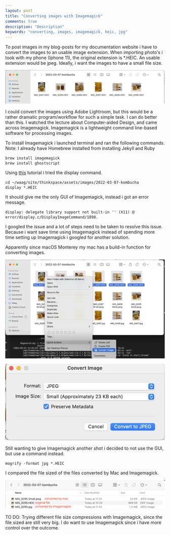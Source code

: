 ```yaml
---
layout: post
title: "Converting images with Imagemagick"
comments: true
description: "Description"
keywords: "converting, images, imagemagick, heic, jpg"
---
```


To post images in my blog-posts for my documentation website i have to convert the images to an usable image extension. When importing photo's i took with my phone (Iphone 11), the original extension is *.HEIC. An usable extension would be jpeg. Ideally, i want the images to have a small file size. 

![Screenshot-01](/assets/images/2022-03-21-converting-images-with-Imagemagick/screenshot-01.png)

I could convert the images using Adobe Lightroom, but this would be a rather dramatic program/workflow for such a simple task. I can do better than this. I watched the lecture about Computer-aided Design, and came across Imagemagick. Imagemagick is a lightweight command line-based software for processing images. 

To install Imagemagick i launched terminal and ran the following commands. Note: I already have Homebrew installed from installing Jekyll and Ruby  

    brew install imagemagick
    brew install ghostscript

Using [this](https://opensource.com/article/17/8/imagemagick) tutorial i tried the display command.  

    cd ~/waag/site/thinkspace/assets/images/2022-03-07-kombucha
    display *.HEIC

It should give me the only GUI of Imagemagick, instead i got an error message.  

    display: delegate library support not built-in '' (X11) @ error/display.c/DisplayImageCommand/1898.

I googled the issue and a lot of steps need to be taken to resolve this issue. Because i want save time using Imagemagick instead of spending more time setting up Imagemagick i googled for another solution. 

Apparently since macOS Monterey‌ my mac has a build-in function for converting images.

![Screenshot-02](/assets/images/2022-03-21-converting-images-with-Imagemagick/screenshot-02.png)

![Screenshot-03](/assets/images/2022-03-21-converting-images-with-Imagemagick/screenshot-03.png)

Still wanting to give Imagemagick another shot i decided to not use the GUI, but use a command instead.  

    mogrify -format jpg *.HEIC

I compared the file sized of the files converted by Mac and Imagemagick. 

![Screenshot-04](/assets/images/2022-03-21-converting-images-with-Imagemagick/screenshot-04.png)

TO DO: Trying different file size compressions with Imagemagick, since the file sized are still very big. I do want to use Imagemagick since i have more control over the outcome. 